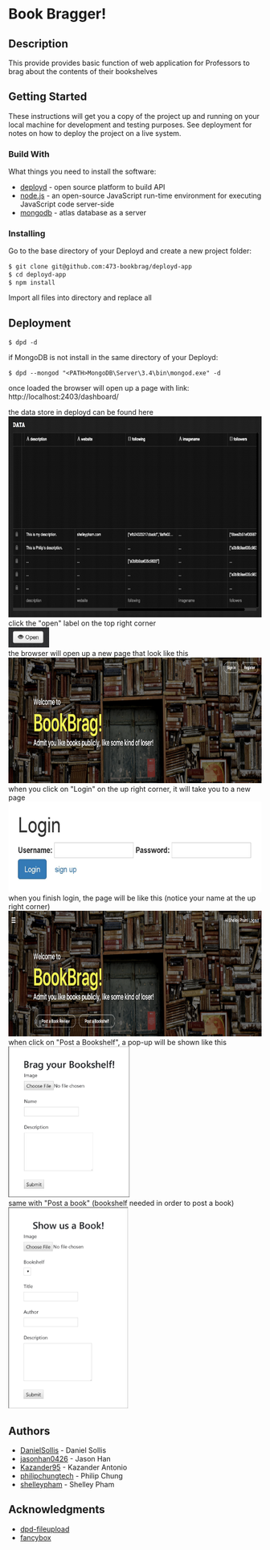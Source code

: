 # Book Bragger!

## Description

This provide provides basic function of web application for Professors to brag about the contents of their bookshelves

## Getting Started

These instructions will get you a copy of the project up and running on your local machine for development and testing purposes. See deployment for notes on how to deploy the project on a live system.

### Build With

What things you need to install the software:

* [deployd](http://deployd.com/) - open source platform to build API
* [node.js](https://nodejs.org/en/download/) - an open-source JavaScript run-time environment for executing JavaScript code server-side
* [mongodb](https://www.mongodb.com/) - atlas database as a server

### Installing

Go to the base directory of your Deployd and create a new project folder:

```
$ git clone git@github.com:473-bookbrag/deployd-app
$ cd deployd-app
$ npm install
```

Import all files into <project> directory and replace all

## Deployment

```
$ dpd -d
```
if MongoDB is not install in the same directory of your Deployd:
```
$ dpd --mongod "<PATH>MongoDB\Server\3.4\bin\mongod.exe" -d
```
once loaded the browser will open up a page with link: http://localhost:2403/dashboard/ 

the data store in deployd can be found here
<br>
<img height="400" src="https://github.com/473-bookbrag/documentation/blob/master/documentation/Screen%20Shot%202017-10-16%20at%207.35.09%20PM.png">
<br>
click the "open" label on the top right corner
<br>
<img height="40" src="https://github.com/473-bookbrag/documentation/blob/master/documentation/Open.JPG">
<br>
the browser will open up a new page that look like this
<br>
<img height="250" src="https://github.com/473-bookbrag/documentation/blob/master/documentation/Screen%20Shot%202017-10-16%20at%206.17.30%20PM.png">
<br>
when you click on "Login" on the up right corner, it will take you to a new page
<br>
<img height="180" src="https://github.com/473-bookbrag/documentation/blob/master/documentation/Login.JPG">
<br>
when you finish login, the page will be like this (notice your name at the up right corner)
<br>
<img height="250" src="https://github.com/473-bookbrag/documentation/blob/master/documentation/Screen%20Shot%202017-10-16%20at%206.18.39%20PM.png">
<br>
when click on "Post a Bookshelf", a pop-up will be shown like this
<br>
<img height="300" src="https://github.com/473-bookbrag/documentation/blob/master/documentation/PostShelf.JPG">
<br>
same with "Post a book" (bookshelf needed in order to post a book)
<br>
<img height="400" src="https://github.com/473-bookbrag/documentation/blob/master/documentation/PostBook.JPG">
<br>


## Authors

* [DanielSollis](https://github.com/DanielSollis) - Daniel Sollis
* [jasonhan0426](https://github.com/jasonhan0426) - Jason Han
* [Kazander95](https://github.com/Kazander95) - Kazander Antonio
* [philipchungtech](https://github.com/philipchungtech) - Philip Chung
* [shelleypham](https://github.com/shelleypham) - Shelley Pham

## Acknowledgments

* [dpd-fileupload](https://www.npmjs.com/package/dpd-fileupload)
* [fancybox](https://github.com/fancyapps/fancybox)
